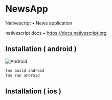 # NewsApp
Nativescript • News application

nativescript docs • https://docs.nativescript.org

## Installation ( android )
![Android](https://upload.wikimedia.org/wikipedia/commons/6/66/Android_robot.png)
```bash
tns build android
tns run android
```

## Installation ( ios )
